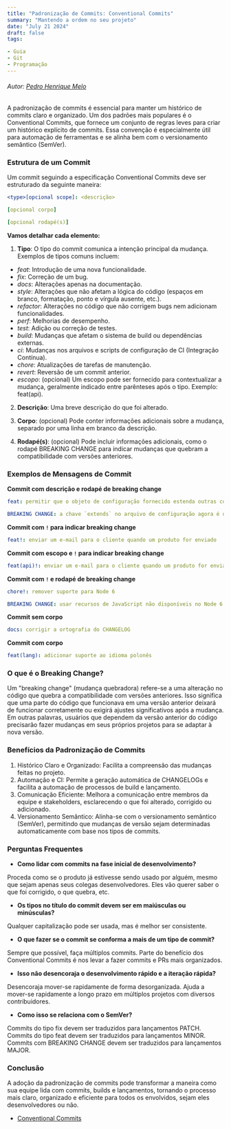 ```yaml
---
title: "Padronização de Commits: Conventional Commits"
summary: "Mantendo a ordem no seu projeto"
date: "July 21 2024"
draft: false
tags:

- Guia
- Git
- Programação
---
```

###### Autor: *[Pedro Henrique Melo](https://youtu.be/P5ZqFZKG4uE?si=OXqNtUg2lwQtD3jU)*
A padronização de commits é essencial para manter um histórico de commits claro e organizado. Um dos padrões mais populares é o Conventional Commits, que fornece um conjunto de regras leves para criar um histórico explícito de commits. Essa convenção é especialmente útil para automação de ferramentas e se alinha bem com o versionamento semântico (SemVer).

### Estrutura de um Commit
Um commit seguindo a especificação Conventional Commits deve ser estruturado da seguinte maneira:

```yaml
<type>[opcional scope]: <descrição>

[opcional corpo]

[opcional rodapé(s)]
```

**Vamos detalhar cada elemento:**

1. **Tipo**: O tipo do commit comunica a intenção principal da mudança. Exemplos de tipos comuns incluem:

- *feat*: Introdução de uma nova funcionalidade.
- *fix*: Correção de um bug.
- *docs*: Alterações apenas na documentação.
- *style*: Alterações que não afetam a lógica do código (espaços em branco, formatação, ponto e vírgula ausente, etc.).
- *refactor*: Alterações no código que não corrigem bugs nem adicionam funcionalidades.
- *perf*: Melhorias de desempenho.
- *test*: Adição ou correção de testes.
- *build*: Mudanças que afetam o sistema de build ou dependências externas.
- *ci*: Mudanças nos arquivos e scripts de configuração de CI (Integração Contínua).
- *chore*: Atualizações de tarefas de manutenção.
- *revert*: Reversão de um commit anterior.
- *escopo*: (opcional) Um escopo pode ser fornecido para contextualizar a mudança, geralmente indicado entre parênteses após o tipo. Exemplo: feat(api).

2. **Descrição**: Uma breve descrição do que foi alterado.

3. **Corpo**: (opcional) Pode conter informações adicionais sobre a mudança, separado por uma linha em branco da descrição.

4. **Rodapé(s)**: (opcional) Pode incluir informações adicionais, como o rodapé BREAKING CHANGE para indicar mudanças que quebram a compatibilidade com versões anteriores.

### Exemplos de Mensagens de Commit
**Commit com descrição e rodapé de breaking change**

```yaml
feat: permitir que o objeto de configuração fornecido estenda outras configurações

BREAKING CHANGE: a chave `extends` no arquivo de configuração agora é usada para estender outros arquivos de configuração.
```

**Commit com `!` para indicar breaking change**

```yaml
feat!: enviar um e-mail para o cliente quando um produto for enviado
```

**Commit com escopo e `!` para indicar breaking change**

```yaml
feat(api)!: enviar um e-mail para o cliente quando um produto for enviado
```

**Commit com `!` e rodapé de breaking change**

```yaml
chore!: remover suporte para Node 6

BREAKING CHANGE: usar recursos de JavaScript não disponíveis no Node 6.
```

**Commit sem corpo**

```yaml
docs: corrigir a ortografia do CHANGELOG
```

**Commit com corpo**

```yaml
feat(lang): adicionar suporte ao idioma polonês
```

### O que é o Breaking Change?
Um "breaking change" (mudança quebradora) refere-se a uma alteração no código que quebra a compatibilidade com versões anteriores. Isso significa que uma parte do código que funcionava em uma versão anterior deixará de funcionar corretamente ou exigirá ajustes significativos após a mudança. Em outras palavras, usuários que dependem da versão anterior do código precisarão fazer mudanças em seus próprios projetos para se adaptar à nova versão.

### Benefícios da Padronização de Commits
1. Histórico Claro e Organizado: Facilita a compreensão das mudanças feitas no projeto.
2. Automação e CI: Permite a geração automática de CHANGELOGs e facilita a automação de processos de build e lançamento.
3. Comunicação Eficiente: Melhora a comunicação entre membros da equipe e stakeholders, esclarecendo o que foi alterado, corrigido ou adicionado.
4. Versionamento Semântico: Alinha-se com o versionamento semântico (SemVer), permitindo que mudanças de versão sejam determinadas automaticamente com base nos tipos de commits.

### Perguntas Frequentes

- **Como lidar com commits na fase inicial de desenvolvimento?**

Proceda como se o produto já estivesse sendo usado por alguém, mesmo que sejam apenas seus colegas desenvolvedores. Eles vão querer saber o que foi corrigido, o que quebra, etc.

- **Os tipos no título do commit devem ser em maiúsculas ou minúsculas?**

Qualquer capitalização pode ser usada, mas é melhor ser consistente.

- **O que fazer se o commit se conforma a mais de um tipo de commit?**

Sempre que possível, faça múltiplos commits. Parte do benefício dos Conventional Commits é nos levar a fazer commits e PRs mais organizados.

- **Isso não desencoraja o desenvolvimento rápido e a iteração rápida?**

Desencoraja mover-se rapidamente de forma desorganizada. Ajuda a mover-se rapidamente a longo prazo em múltiplos projetos com diversos contribuidores.

- **Como isso se relaciona com o SemVer?**

Commits do tipo fix devem ser traduzidos para lançamentos PATCH. Commits do tipo feat devem ser traduzidos para lançamentos MINOR. Commits com BREAKING CHANGE devem ser traduzidos para lançamentos MAJOR.

### Conclusão
A adoção da padronização de commits pode transformar a maneira como sua equipe lida com commits, builds e lançamentos, tornando o processo mais claro, organizado e eficiente para todos os envolvidos, sejam eles desenvolvedores ou não. 

- [Conventional Commits](https://www.conventionalcommits.org/pt-br/v1.0.0-beta.4/)
